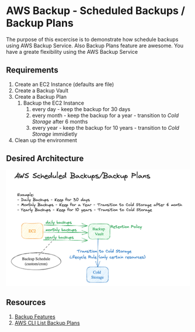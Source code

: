 # AWS Backup - Scheduled Backups / Backup Plans
The purpose of this excercise is to demonstrate how schedule backups using AWS Backup Service. Also Backup Plans feature are awesome. You have a greate flexibility using the AWS Backup Service

## Requirements
1. Create an EC2 Instance (defaults are file)
1. Create a Backup Vault
1. Create a Backup Plan
    1. Backup the EC2 Instance
        1. every day - keep the backup for 30 days
        1. every month - keep the backup for a year - transition to _Cold Storage_ after 6 months
        1. every year - keep the backup for 10 years - transition to _Cold Storage_ immidietly
1. Clean up the environment

## Desired Architecture
![AWS Backup - Scheduled Backups / Backup Plans](./backup-scheduled-backups-backup-plans.png)

## Resources
1. [Backup Features](https://docs.aws.amazon.com/aws-backup/latest/devguide/whatisbackup.html#features-by-resource)
1. [AWS CLI List Backup Plans](https://awscli.amazonaws.com/v2/documentation/api/latest/reference/backup/list-backup-plans.html)